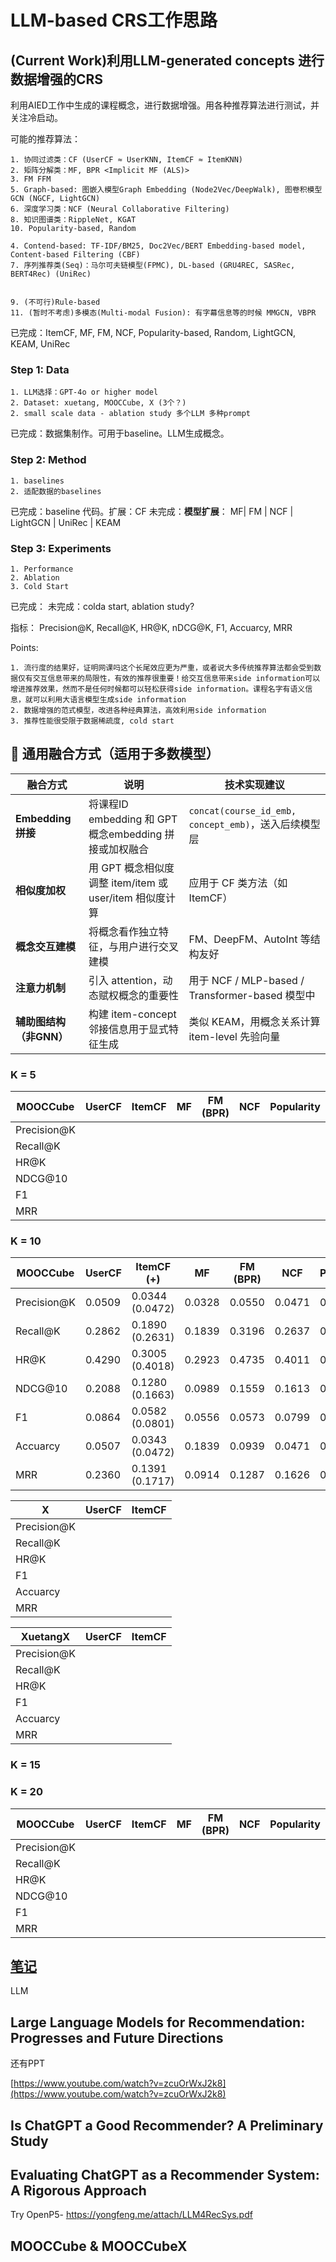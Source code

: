 # LLM-based CRS工作思路

## (Current Work)利用LLM-generated concepts 进行数据增强的CRS

利用AIED工作中生成的课程概念，进行数据增强。用各种推荐算法进行测试，并关注冷启动。

可能的推荐算法：

    1. 协同过滤类：CF (UserCF ≈ UserKNN, ItemCF ≈ ItemKNN)
    2. 矩阵分解类：MF, BPR <Implicit MF (ALS)>
    3. FM FFM
    5. Graph-based: 图嵌入模型Graph Embedding (Node2Vec/DeepWalk), 图卷积模型GCN (NGCF, LightGCN)
    6. 深度学习类：NCF (Neural Collaborative Filtering)
    8. 知识图谱类：RippleNet, KGAT
    10. Popularity-based, Random

    4. Contend-based: TF-IDF/BM25, Doc2Vec/BERT Embedding-based model,  Content-based Filtering (CBF)
    7. 序列推荐类(Seq)：马尔可夫链模型(FPMC), DL-based (GRU4REC, SASRec, BERT4Rec) (UniRec)
    
    
    9. (不可行)Rule-based
    11. (暂时不考虑)多模态(Multi-modal Fusion): 有字幕信息等的时候 MMGCN, VBPR


已完成：ItemCF, MF, FM, NCF, Popularity-based, Random, LightGCN, KEAM, UniRec


### Step 1: Data

    1. LLM选择：GPT-4o or higher model
    2. Dataset: xuetang, MOOCCube, X (3个？)
    2. small scale data - ablation study 多个LLM 多种prompt

已完成：数据集制作。可用于baseline。LLM生成概念。


### Step 2: Method

    1. baselines
    2. 适配数据的baselines

已完成：baseline 代码。扩展：CF
未完成：**模型扩展**： MF| FM | NCF | LightGCN | UniRec | KEAM

### Step 3: Experiments

    1. Performance
    2. Ablation
    3. Cold Start

已完成：
未完成：colda start, ablation study?

指标： Precision@K, Recall@K, HR@K, nDCG@K, F1, Accuarcy, MRR

Points:

    1. 流行度的结果好，证明网课吗这个长尾效应更为严重，或者说大多传统推荐算法都会受到数据仅有交互信息带来的局限性，有效的推荐很重要！给交互信息带来side information可以增进推荐效果，然而不是任何时候都可以轻松获得side information。课程名字有语义信息，就可以利用大语言模型生成side information
    2. 数据增强的范式模型，改进各种经典算法，高效利用side information
    3. 推荐性能很受限于数据稀疏度, cold start

## 📌 通用融合方式（适用于多数模型）

| 融合方式         | 说明                                                                 | 技术实现建议 |
|------------------|----------------------------------------------------------------------|----------------|
| **Embedding 拼接** | 将课程ID embedding 和 GPT概念embedding 拼接或加权融合                             | `concat(course_id_emb, concept_emb)`，送入后续模型层 |
| **相似度加权**     | 用 GPT 概念相似度调整 item/item 或 user/item 相似度计算                      | 应用于 CF 类方法（如 ItemCF） |
| **概念交互建模**   | 将概念看作独立特征，与用户进行交叉建模                                         | FM、DeepFM、AutoInt 等结构友好 |
| **注意力机制**     | 引入 attention，动态赋权概念的重要性                                          | 用于 NCF / MLP-based / Transformer-based 模型中 |
| **辅助图结构（非GNN）** | 构建 item-concept 邻接信息用于显式特征生成                                       | 类似 KEAM，用概念关系计算 item-level 先验向量 |



    

### K = 5

|  MOOCCube | UserCF | ItemCF | MF | FM (BPR) | NCF | Popularity | LightGCN | UniRec | KEAM |
|------------|------------|------------|------------|------------|------------|------------|------------|------------|------------|
| Precision@K |  |  |  |  |  |  |  | 0.0995 |  |
| Recall@K |  |  |  |  |  |  |  | 0.0795 |  |
| HR@K |  |  |  |  |  |  |  | 0.4975 |  |
| NDCG@10 |  |  |  |  |  |  |  | 0.1210 |  |
| F1 |  |  |  |  |  |  |  | 0.0884 |  |
| MRR |  |  |  |  |  |  |  | 0.3103 |  |

### K = 10 

|  MOOCCube | UserCF | ItemCF (+) | MF | FM (BPR) | NCF | Popularity | LightGCN | UniRec | KEAM | KEAM+ |
|------------|------------|------------|------------|------------|------------|------------|------------|------------|------------|------------|
| Precision@K | 0.0509 | 0.0344 (0.0472) | 0.0328 | 0.0550 | 0.0471 | 0.0531 | 0.0625 | 0.0660 | 0.0778 | 0.0791 |
| Recall@K | 0.2862 |  0.1890 (0.2631) | 0.1839 | 0.3196 | 0.2637 | 0.2935 | 0.3433 | 0.1044 | 0.4323 | 0.4387 |
| HR@K | 0.4290 | 0.3005 (0.4018) | 0.2923  | 0.4735 | 0.4011 | 0.4323 | 0.5014 | 0.6599 | 0.6033 | 0.6104 |
| NDCG@10 | 0.2088 | 0.1280 (0.1663) | 0.0989  | 0.1559 | 0.1613 | 0.1948 | 0.2372 | 0.1210 | 0.3083 | 0.3150 |
| F1 | 0.0864 | 0.0582 (0.0801) | 0.0556 | 0.0573 | 0.0799 | 0.0900 | 0.1058 | 0.0809 | 0.1319 | 0.1340 |
| Accuarcy | 0.0507 | 0.0343 (0.0472) | 0.1839 | 0.0939 | 0.0471 | 0.0530 | 0.0624 |  | 0.0777 | 0.0790 |
| MRR | 0.2360 | 0.1391 (0.1717) | 0.0914 | 0.1287 | 0.1626 | 0.2065 | 0.2556 | 0.3320 | 0.3327 | 0.3399 |







| X | UserCF | ItemCF |
|------------|------------|------------|
| Precision@K |  |  |
| Recall@K |  |  |
| HR@K |  |  |
| F1 |  |  |
| Accuarcy |  |  |
| MRR |  |  |


|  XuetangX | UserCF | ItemCF |
|------------|------------|------------|
| Precision@K |  |  |
| Recall@K |  |  |
| HR@K |  |  |
| F1 |  |  |
| Accuarcy |  |  |
| MRR |  |  |


### K = 15

### K = 20

|  MOOCCube | UserCF | ItemCF | MF | FM (BPR) | NCF | Popularity | LightGCN | UniRec | KEAM |
|------------|------------|------------|------------|------------|------------|------------|------------|------------|------------|
| Precision@K |  |  |  |  |  |  |  | 0.0404 |  |
| Recall@K |  |  |  |  |  |  |  | 0.1258 |  |
| HR@K |  |  |  |  |  |  |  | 0.8071 |  |
| NDCG@10 |  |  |  |  |  |  |  | 0.1298 |  |
| F1 |  |  |  |  |  |  |  | 0.0611 |  |
| MRR |  |  |  |  |  |  |  | 0.3424 |  |





## [笔记](https://f0jb1v8xcai.feishu.cn/wiki/DMqOwfhbIi2kUlkxu0RcVaYjn2F)

LLM






## Large Language Models for Recommendation: Progresses and Future Directions 

还有PPT

[https://www.youtube.com/watch?v=zcuOrWxJ2k8](https://www.youtube.com/watch?v=zcuOrWxJ2k8)





## Is ChatGPT a Good Recommender? A Preliminary Study


## Evaluating ChatGPT as a Recommender System: A Rigorous Approach


Try OpenP5- https://yongfeng.me/attach/LLM4RecSys.pdf

    
    
## MOOCCube & MOOCCubeX





